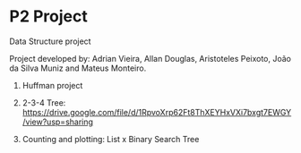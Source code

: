 # P2 Project
Data Structure project

Project developed by: Adrian Vieira, Allan Douglas, Aristoteles Peixoto, João da Silva Muniz and Mateus Monteiro.

1) Huffman project

2) 2-3-4 Tree: https://drive.google.com/file/d/1RpvoXrp62Ft8ThXEYHxVXi7bxgt7EWGY/view?usp=sharing

3) Counting and plotting: List x Binary Search Tree
